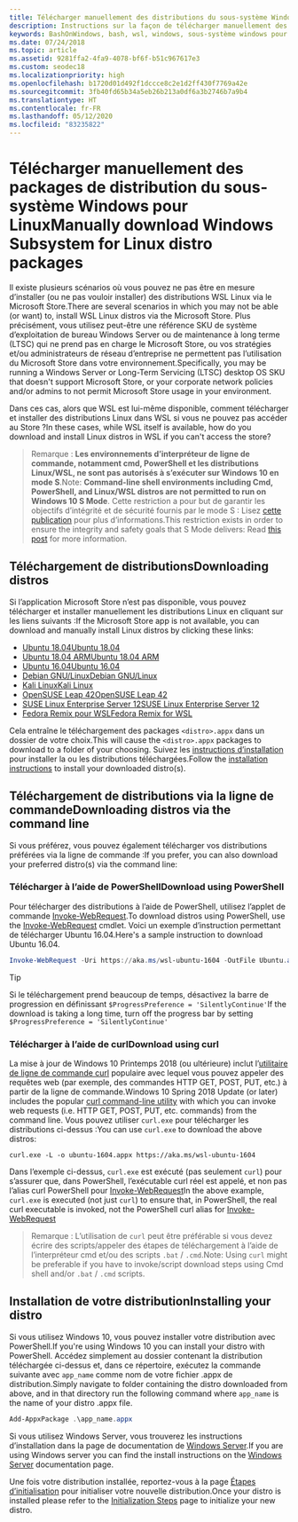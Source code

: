 ```yaml
---
title: Télécharger manuellement des distributions du sous-système Windows pour Linux (WSL)
description: Instructions sur la façon de télécharger manuellement des distributions du sous-système Windows pour Linux.
keywords: BashOnWindows, bash, wsl, windows, sous-système windows pour linux, WSL, sous-système windows, distribution, ubuntu, openSUSE, SLES, debian, kali
ms.date: 07/24/2018
ms.topic: article
ms.assetid: 9281ffa2-4fa9-4078-bf6f-b51c967617e3
ms.custom: seodec18
ms.localizationpriority: high
ms.openlocfilehash: b1720d01d492f1dccce8c2e1d2ff430f7769a42e
ms.sourcegitcommit: 3fb40fd65b34a5eb26b213a0df6a3b2746b7a9b4
ms.translationtype: HT
ms.contentlocale: fr-FR
ms.lasthandoff: 05/12/2020
ms.locfileid: "83235822"
---
```

# <a name="manually-download-windows-subsystem-for-linux-distro-packages"></a><span data-ttu-id="6d48e-104">Télécharger manuellement des packages de distribution du sous-système Windows pour Linux</span><span class="sxs-lookup"><span data-stu-id="6d48e-104">Manually download Windows Subsystem for Linux distro packages</span></span>

<span data-ttu-id="6d48e-105">Il existe plusieurs scénarios où vous pouvez ne pas être en mesure d’installer (ou ne pas vouloir installer) des distributions WSL Linux via le Microsoft Store.</span><span class="sxs-lookup"><span data-stu-id="6d48e-105">There are several scenarios in which you may not be able (or want) to, install WSL Linux distros via the Microsoft Store.</span></span> <span data-ttu-id="6d48e-106">Plus précisément, vous utilisez peut-être une référence SKU de système d’exploitation de bureau Windows Server ou de maintenance à long terme (LTSC) qui ne prend pas en charge le Microsoft Store, ou vos stratégies et/ou administrateurs de réseau d’entreprise ne permettent pas l’utilisation du Microsoft Store dans votre environnement.</span><span class="sxs-lookup"><span data-stu-id="6d48e-106">Specifically, you may be running a Windows Server or Long-Term Servicing (LTSC) desktop OS SKU that doesn't support Microsoft Store, or your corporate network policies and/or admins to not permit Microsoft Store usage in your environment.</span></span>

<span data-ttu-id="6d48e-107">Dans ces cas, alors que WSL est lui-même disponible, comment télécharger et installer des distributions Linux dans WSL si vous ne pouvez pas accéder au Store ?</span><span class="sxs-lookup"><span data-stu-id="6d48e-107">In these cases, while WSL itself is available, how do you download and install Linux distros in WSL if you can't access the store?</span></span>

> <span data-ttu-id="6d48e-108">Remarque : **Les environnements d’interpréteur de ligne de commande, notamment cmd, PowerShell et les distributions Linux/WSL, ne sont pas autorisés à s’exécuter sur Windows 10 en mode S**.</span><span class="sxs-lookup"><span data-stu-id="6d48e-108">Note: **Command-line shell environments including Cmd, PowerShell, and Linux/WSL distros are not permitted to run on Windows 10 S Mode**.</span></span> <span data-ttu-id="6d48e-109">Cette restriction a pour but de garantir les objectifs d’intégrité et de sécurité fournis par le mode S : Lisez [cette publication](https://blogs.msdn.microsoft.com/commandline/2017/05/18/will-linux-distros-run-on-windows-10-s/) pour plus d’informations.</span><span class="sxs-lookup"><span data-stu-id="6d48e-109">This restriction exists in order to ensure the integrity and safety goals that S Mode delivers: Read [this post](https://blogs.msdn.microsoft.com/commandline/2017/05/18/will-linux-distros-run-on-windows-10-s/) for more information.</span></span>

## <a name="downloading-distros"></a><span data-ttu-id="6d48e-110">Téléchargement de distributions</span><span class="sxs-lookup"><span data-stu-id="6d48e-110">Downloading distros</span></span>

<span data-ttu-id="6d48e-111">Si l’application Microsoft Store n’est pas disponible, vous pouvez télécharger et installer manuellement les distributions Linux en cliquant sur les liens suivants :</span><span class="sxs-lookup"><span data-stu-id="6d48e-111">If the Microsoft Store app is not available, you can download and manually install Linux distros by clicking these links:</span></span>
* [<span data-ttu-id="6d48e-112">Ubuntu 18.04</span><span class="sxs-lookup"><span data-stu-id="6d48e-112">Ubuntu 18.04</span></span>](https://aka.ms/wsl-ubuntu-1804)
* [<span data-ttu-id="6d48e-113">Ubuntu 18.04 ARM</span><span class="sxs-lookup"><span data-stu-id="6d48e-113">Ubuntu 18.04 ARM</span></span>](https://aka.ms/wsl-ubuntu-1804-arm)
* [<span data-ttu-id="6d48e-114">Ubuntu 16.04</span><span class="sxs-lookup"><span data-stu-id="6d48e-114">Ubuntu 16.04</span></span>](https://aka.ms/wsl-ubuntu-1604)
* [<span data-ttu-id="6d48e-115">Debian GNU/Linux</span><span class="sxs-lookup"><span data-stu-id="6d48e-115">Debian GNU/Linux</span></span>](https://aka.ms/wsl-debian-gnulinux)
* [<span data-ttu-id="6d48e-116">Kali Linux</span><span class="sxs-lookup"><span data-stu-id="6d48e-116">Kali Linux</span></span>](https://aka.ms/wsl-kali-linux-new)
* [<span data-ttu-id="6d48e-117">OpenSUSE Leap 42</span><span class="sxs-lookup"><span data-stu-id="6d48e-117">OpenSUSE Leap 42</span></span>](https://aka.ms/wsl-opensuse-42)
* [<span data-ttu-id="6d48e-118">SUSE Linux Enterprise Server 12</span><span class="sxs-lookup"><span data-stu-id="6d48e-118">SUSE Linux Enterprise Server 12</span></span>](https://aka.ms/wsl-sles-12)
* [<span data-ttu-id="6d48e-119">Fedora Remix pour WSL</span><span class="sxs-lookup"><span data-stu-id="6d48e-119">Fedora Remix for WSL</span></span>](https://github.com/WhitewaterFoundry/WSLFedoraRemix/releases/)

<span data-ttu-id="6d48e-120">Cela entraîne le téléchargement des packages `<distro>.appx` dans un dossier de votre choix.</span><span class="sxs-lookup"><span data-stu-id="6d48e-120">This will cause the `<distro>.appx` packages to download to a folder of your choosing.</span></span> <span data-ttu-id="6d48e-121">Suivez les [instructions d’installation](#installing-your-distro) pour installer la ou les distributions téléchargées.</span><span class="sxs-lookup"><span data-stu-id="6d48e-121">Follow the [installation instructions](#installing-your-distro) to install your downloaded distro(s).</span></span>

## <a name="downloading-distros-via-the-command-line"></a><span data-ttu-id="6d48e-122">Téléchargement de distributions via la ligne de commande</span><span class="sxs-lookup"><span data-stu-id="6d48e-122">Downloading distros via the command line</span></span>
<span data-ttu-id="6d48e-123">Si vous préférez, vous pouvez également télécharger vos distributions préférées via la ligne de commande :</span><span class="sxs-lookup"><span data-stu-id="6d48e-123">If you prefer, you can also download your preferred distro(s) via the command line:</span></span>

 ### <a name="download-using-powershell"></a><span data-ttu-id="6d48e-124">Télécharger à l’aide de PowerShell</span><span class="sxs-lookup"><span data-stu-id="6d48e-124">Download using PowerShell</span></span>
 <span data-ttu-id="6d48e-125">Pour télécharger des distributions à l’aide de PowerShell, utilisez l’applet de commande [Invoke-WebRequest](https://msdn.microsoft.com/powershell/reference/5.1/microsoft.powershell.utility/invoke-webrequest).</span><span class="sxs-lookup"><span data-stu-id="6d48e-125">To download distros using PowerShell, use the [Invoke-WebRequest](https://msdn.microsoft.com/powershell/reference/5.1/microsoft.powershell.utility/invoke-webrequest) cmdlet.</span></span> <span data-ttu-id="6d48e-126">Voici un exemple d’instruction permettant de télécharger Ubuntu 16.04.</span><span class="sxs-lookup"><span data-stu-id="6d48e-126">Here's a sample instruction to download Ubuntu 16.04.</span></span>

```powershell
Invoke-WebRequest -Uri https://aka.ms/wsl-ubuntu-1604 -OutFile Ubuntu.appx -UseBasicParsing
```

> [!TIP]
> <span data-ttu-id="6d48e-127">Si le téléchargement prend beaucoup de temps, désactivez la barre de progression en définissant `$ProgressPreference = 'SilentlyContinue'`</span><span class="sxs-lookup"><span data-stu-id="6d48e-127">If the download is taking a long time, turn off the progress bar by setting `$ProgressPreference = 'SilentlyContinue'`</span></span>

### <a name="download-using-curl"></a><span data-ttu-id="6d48e-128">Télécharger à l’aide de curl</span><span class="sxs-lookup"><span data-stu-id="6d48e-128">Download using curl</span></span>
<span data-ttu-id="6d48e-129">La mise à jour de Windows 10 Printemps 2018 (ou ultérieure) inclut l’[utilitaire de ligne de commande curl](https://curl.haxx.se/) populaire avec lequel vous pouvez appeler des requêtes web (par exemple, des commandes HTTP GET, POST, PUT, etc.) à partir de la ligne de commande.</span><span class="sxs-lookup"><span data-stu-id="6d48e-129">Windows 10 Spring 2018 Update (or later) includes the popular [curl command-line utility](https://curl.haxx.se/) with which you can invoke web requests (i.e. HTTP GET, POST, PUT, etc. commands) from the command line.</span></span> <span data-ttu-id="6d48e-130">Vous pouvez utiliser `curl.exe` pour télécharger les distributions ci-dessus :</span><span class="sxs-lookup"><span data-stu-id="6d48e-130">You can use `curl.exe` to download the above distros:</span></span>

```console
curl.exe -L -o ubuntu-1604.appx https://aka.ms/wsl-ubuntu-1604
```

<span data-ttu-id="6d48e-131">Dans l’exemple ci-dessus, `curl.exe` est exécuté (pas seulement `curl`) pour s’assurer que, dans PowerShell, l’exécutable curl réel est appelé, et non pas l’alias curl PowerShell pour [Invoke-WebRequest](https://docs.microsoft.com/powershell/module/microsoft.powershell.utility/invoke-webrequest?view=powershell-6)</span><span class="sxs-lookup"><span data-stu-id="6d48e-131">In the above example, `curl.exe` is executed (not just `curl`) to ensure that, in PowerShell, the real curl executable is invoked, not the PowerShell curl alias for [Invoke-WebRequest](https://docs.microsoft.com/powershell/module/microsoft.powershell.utility/invoke-webrequest?view=powershell-6)</span></span>

> <span data-ttu-id="6d48e-132">Remarque : L’utilisation de `curl` peut être préférable si vous devez écrire des scripts/appeler des étapes de téléchargement à l’aide de l’interpréteur cmd et/ou des scripts `.bat` / `.cmd`.</span><span class="sxs-lookup"><span data-stu-id="6d48e-132">Note: Using `curl` might be preferable if you have to invoke/script download steps using Cmd shell and/or `.bat` / `.cmd` scripts.</span></span>

## <a name="installing-your-distro"></a><span data-ttu-id="6d48e-133">Installation de votre distribution</span><span class="sxs-lookup"><span data-stu-id="6d48e-133">Installing your distro</span></span>
<span data-ttu-id="6d48e-134">Si vous utilisez Windows 10, vous pouvez installer votre distribution avec PowerShell.</span><span class="sxs-lookup"><span data-stu-id="6d48e-134">If you're using Windows 10 you can install your distro with PowerShell.</span></span> <span data-ttu-id="6d48e-135">Accédez simplement au dossier contenant la distribution téléchargée ci-dessus et, dans ce répertoire, exécutez la commande suivante avec `app_name` comme nom de votre fichier .appx de distribution.</span><span class="sxs-lookup"><span data-stu-id="6d48e-135">Simply navigate to folder containing the distro downloaded from above, and in that directory run the following command where `app_name` is the name of your distro .appx file.</span></span>  
```Powershell
Add-AppxPackage .\app_name.appx
```

<span data-ttu-id="6d48e-136">Si vous utilisez Windows Server, vous trouverez les instructions d’installation dans la page de documentation de [Windows Server](install-on-server.md).</span><span class="sxs-lookup"><span data-stu-id="6d48e-136">If you are using Windows server you can find the install instructions on the [Windows Server](install-on-server.md) documentation page.</span></span>

<span data-ttu-id="6d48e-137">Une fois votre distribution installée, reportez-vous à la page [Étapes d’initialisation](initialize-distro.md) pour initialiser votre nouvelle distribution.</span><span class="sxs-lookup"><span data-stu-id="6d48e-137">Once your distro is installed please refer to the [Initialization Steps](initialize-distro.md) page to initialize your new distro.</span></span>
